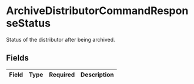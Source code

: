 # ArchiveDistributorCommandResponseStatus

Status of the distributor after being archived.


## Fields

| Field       | Type        | Required    | Description |
| ----------- | ----------- | ----------- | ----------- |